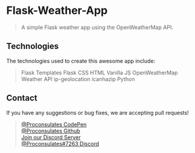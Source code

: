 # Flask-Weather-App
> A simple Flask weather app using the OpenWeatherMap API.

## Technologies
The technologies used to create this awesome app include:
> Flask Templates
> Flask
> CSS
> HTML
> Vanilla JS
> OpenWeatherMap Weather API
> ip-geolocation
> icanhazip
> Python

## Contact
If you have any suggestions or bug fixes, we are accepting pull requests!<br/>
> [@Proconsulates CodePen](https://codepen.io/proconsulates/)<br/>
> [@Proconsulates Github](https://github.com/Proconsulates/)<br/>
> [Join our Discord Server](https://discord.st/Legit_Programming)<br/>
> [@Proconsulates#7263 Discord](https://discord.com/channels/@me)<br/>
